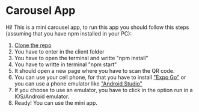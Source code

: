 # Carousel App

Hi! This is a mini carousel app, to run this app you should follow this steps (assuming that you have npm installed in your PC):
1. <a href='https://docs.github.com/en/github/creating-cloning-and-archiving-repositories/cloning-a-repository-from-github/cloning-a-repository' target="_blank">Clone the repo</a>
2. You have to enter in the client folder
3. You have to open the terminal and writte "npm install"
4. You have to writte in terminal "npm start"
5. It should open a new page where you have to scan the QR code.
6. You can use your cell phone, for that you have to install <a href='https://play.google.com/store/apps/details?id=host.exp.exponent&hl=es&gl=US'>"Expo Go"</a> or you can use a phone emulator like <a href='https://developer.android.com/studio' target="_blank"> "Android Studio"</a>
7. If you choose to use an emulator, you have to click in the option run in a IOS/Android emulator.
8. Ready! You can use the mini app.
  
  
